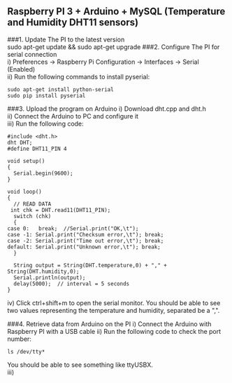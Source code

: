 ## Raspberry PI 3 + Arduino + MySQL (Temperature and Humidity DHT11 sensors)

###1. Update The PI to the latest version  
    sudo apt-get update && sudo apt-get upgrade
###2. Configure The PI for serial connection  
i) Preferences -> Raspberry Pi Configuration -> Interfaces -> Serial (Enabled)  
ii) Run the following commands to install pyserial:  

    sudo apt-get install python-serial
    sudo pip install pyserial

###3.  Upload the program on Arduino
i) Download dht.cpp and dht.h  
ii) Connect the Arduino to PC and configure it  
iii) Run the following code:

    #include <dht.h>  
    dht DHT;  
    #define DHT11_PIN 4
    
    void setup()  
    {  
      Serial.begin(9600); 
    }  
      
    void loop()  
    {  
      // READ DATA  
     int chk = DHT.read11(DHT11_PIN);  
      switch (chk)  
      {  
    case 0:   break;  //Serial.print("OK,\t");
    case -1: Serial.print("Checksum error,\t"); break;  
    case -2: Serial.print("Time out error,\t"); break;  
    default: Serial.print("Unknown error,\t"); break;  
      }  
      
      String output = String(DHT.temperature,0) + "," +  String(DHT.humidity,0);
      Serial.println(output);  
      delay(5000);  // interval = 5 seconds
    }  

iv) Click ctrl+shift+m to open the serial monitor. You should be able to see two values representing the temperature and humidity, separated be a ",".

###4. Retrieve data from Arduino on the PI
i) Connect the Arduino with Raspberry PI with a USB cable
ii) Run the following code to check the port number: 
 
    ls /dev/tty*
You should be able to see something like ttyUSBX.  
iii) 